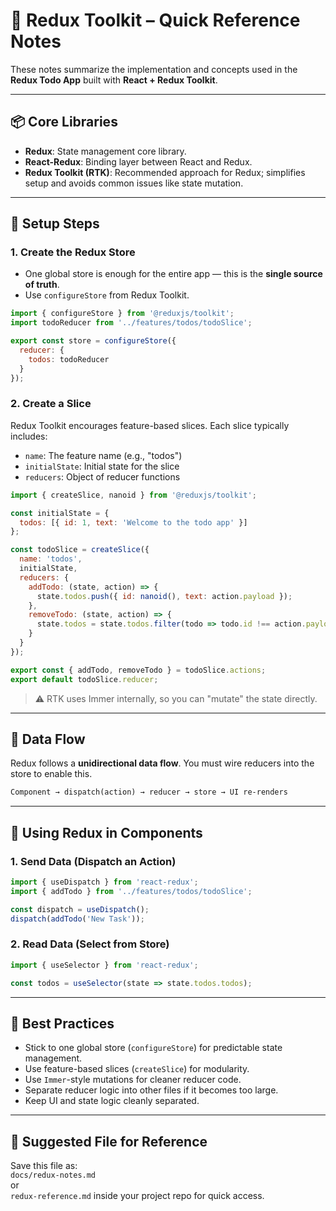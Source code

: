
# 📘 Redux Toolkit – Quick Reference Notes

These notes summarize the implementation and concepts used in the **Redux Todo App** built with **React + Redux Toolkit**.

---

## 📦 Core Libraries

- **Redux**: State management core library.
- **React-Redux**: Binding layer between React and Redux.
- **Redux Toolkit (RTK)**: Recommended approach for Redux; simplifies setup and avoids common issues like state mutation.

---

## 🏁 Setup Steps

### 1. Create the Redux Store

- One global store is enough for the entire app — this is the **single source of truth**.
- Use `configureStore` from Redux Toolkit.

```js
import { configureStore } from '@reduxjs/toolkit';
import todoReducer from '../features/todos/todoSlice';

export const store = configureStore({
  reducer: {
    todos: todoReducer
  }
});
```

### 2. Create a Slice

Redux Toolkit encourages feature-based slices. Each slice typically includes:
- `name`: The feature name (e.g., "todos")
- `initialState`: Initial state for the slice
- `reducers`: Object of reducer functions

```js
import { createSlice, nanoid } from '@reduxjs/toolkit';

const initialState = {
  todos: [{ id: 1, text: 'Welcome to the todo app' }]
};

const todoSlice = createSlice({
  name: 'todos',
  initialState,
  reducers: {
    addTodo: (state, action) => {
      state.todos.push({ id: nanoid(), text: action.payload });
    },
    removeTodo: (state, action) => {
      state.todos = state.todos.filter(todo => todo.id !== action.payload);
    }
  }
});

export const { addTodo, removeTodo } = todoSlice.actions;
export default todoSlice.reducer;
```

> ⚠️ RTK uses Immer internally, so you can "mutate" the state directly.

---

## 🧠 Data Flow

Redux follows a **unidirectional data flow**. You must wire reducers into the store to enable this.

```txt
Component → dispatch(action) → reducer → store → UI re-renders
```

---

## 🎯 Using Redux in Components

### 1. Send Data (Dispatch an Action)

```js
import { useDispatch } from 'react-redux';
import { addTodo } from '../features/todos/todoSlice';

const dispatch = useDispatch();
dispatch(addTodo('New Task'));
```

### 2. Read Data (Select from Store)

```js
import { useSelector } from 'react-redux';

const todos = useSelector(state => state.todos.todos);
```

---

## 📝 Best Practices

- Stick to one global store (`configureStore`) for predictable state management.
- Use feature-based slices (`createSlice`) for modularity.
- Use `Immer`-style mutations for cleaner reducer code.
- Separate reducer logic into other files if it becomes too large.
- Keep UI and state logic cleanly separated.

---

## 📁 Suggested File for Reference

Save this file as:  
`docs/redux-notes.md`  
or  
`redux-reference.md` inside your project repo for quick access.

